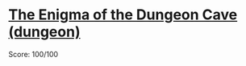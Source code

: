 # [The Enigma of the Dungeon Cave (dungeon)](https://training.olinfo.it/#/task/ois_dungeon/statement)
Score: 100/100
